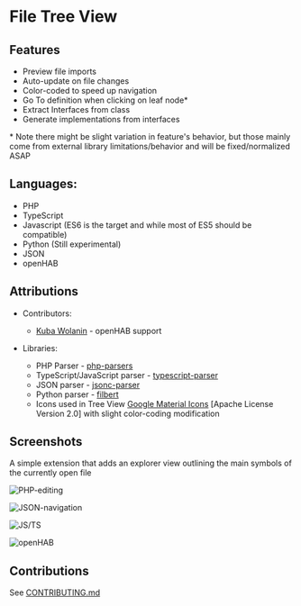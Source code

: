 # File Tree View

## Features

- Preview file imports
- Auto-update on file changes
- Color-coded to speed up navigation
- Go To definition when clicking on leaf node*
- Extract Interfaces from class
- Generate implementations from interfaces

\* Note there might be slight variation in feature's behavior, but those mainly
come from external library limitations/behavior and will be fixed/normalized ASAP

## Languages:
 - PHP
 - TypeScript
 - Javascript (ES6 is the target and while most of ES5 should be compatible)
 - Python (Still experimental)
 - JSON
 - openHAB

## Attributions

- Contributors:
  - [Kuba Wolanin](https://github.com/kubawolanin) - openHAB support

- Libraries:
  - PHP Parser - [php-parsers](https://github.com/glayzzle/php-parser)
  - TypeScript/JavaScript parser - [typescript-parser](https://github.com/TypeScript-Heroes/node-typescript-parser)
  - JSON parser - [jsonc-parser](https://www.npmjs.com/package/jsonc-parser)
  - Python parser - [filbert](https://www.npmjs.com/package/filbert)
  - Icons used in Tree View [Google Material Icons](https://material.io/icons/) [Apache License Version 2.0] with slight color-coding modification

## Screenshots

A simple extension that adds an explorer view outlining the main symbols of the currently open file

![PHP-editing](https://github.com/DaGhostman/vscode-tree-view/blob/master/images/php.treeview.gif?raw=true)

![JSON-navigation](https://github.com/DaGhostman/vscode-tree-view/blob/master/images/json.treeview.gif?raw=true)

![JS/TS](https://github.com/DaGhostman/vscode-tree-view/blob/master/images/js_ts.treeview.gif?raw=true)

![openHAB](https://github.com/DaGhostman/vscode-tree-view/blob/master/images/openhab.treeview.gif?raw=true)

## Contributions

See [CONTRIBUTING.md](https://github.com/DaGhostman/vscode-tree-view/blob/develop/CONTRIBUTING.md)
